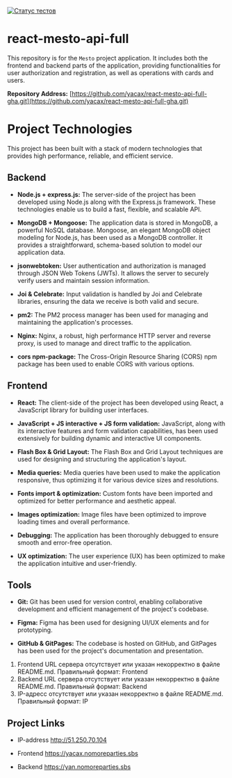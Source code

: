 [![Статус тестов](../../actions/workflows/tests.yml/badge.svg)](../../actions/workflows/tests.yml)

# react-mesto-api-full

This repository is for the `Mesto` project application. It includes both the frontend and backend parts of the application, providing functionalities for user authorization and registration, as well as operations with cards and users.

**Repository Address:** [https://github.com/yacax/react-mesto-api-full-gha.git](https://github.com/yacax/react-mesto-api-full-gha.git)


# Project Technologies

This project has been built with a stack of modern technologies that provides high performance, reliable, and efficient service.

## Backend

- **Node.js + express.js:** The server-side of the project has been developed using Node.js along with the Express.js framework. These technologies enable us to build a fast, flexible, and scalable API.

- **MongoDB + Mongoose:** The application data is stored in MongoDB, a powerful NoSQL database. Mongoose, an elegant MongoDB object modeling for Node.js, has been used as a MongoDB controller. It provides a straightforward, schema-based solution to model our application data.

- **jsonwebtoken:** User authentication and authorization is managed through JSON Web Tokens (JWTs). It allows the server to securely verify users and maintain session information.

- **Joi & Celebrate:** Input validation is handled by Joi and Celebrate libraries, ensuring the data we receive is both valid and secure.

- **pm2:** The PM2 process manager has been used for managing and maintaining the application's processes.

- **Nginx:** Nginx, a robust, high performance HTTP server and reverse proxy, is used to manage and direct traffic to the application.

- **cors npm-package:** The Cross-Origin Resource Sharing (CORS) npm package has been used to enable CORS with various options.

## Frontend

- **React:** The client-side of the project has been developed using React, a JavaScript library for building user interfaces.

- **JavaScript + JS interactive + JS form validation:** JavaScript, along with its interactive features and form validation capabilities, has been used extensively for building dynamic and interactive UI components.

- **Flash Box & Grid Layout:** The Flash Box and Grid Layout techniques are used for designing and structuring the application's layout.

- **Media queries:** Media queries have been used to make the application responsive, thus optimizing it for various device sizes and resolutions.

- **Fonts import & optimization:** Custom fonts have been imported and optimized for better performance and aesthetic appeal.

- **Images optimization:** Image files have been optimized to improve loading times and overall performance.

- **Debugging:** The application has been thoroughly debugged to ensure smooth and error-free operation.

- **UX optimization:** The user experience (UX) has been optimized to make the application intuitive and user-friendly.

## Tools

- **Git:** Git has been used for version control, enabling collaborative development and efficient management of the project's codebase.

- **Figma:** Figma has been used for designing UI/UX elements and for prototyping.

- **GitHub & GitPages:** The codebase is hosted on GitHub, and GitPages has been used for the project's documentation and presentation.

1. Frontend URL сервера отсутствует или указан некорректно в файле README.md. Правильный формат: Frontend <url>
2. Backend URL сервера отсутствует или указан некорректно в файле README.md. Правильный формат: Backend <url>
3. IP-адресс отсутствует или указан некорректно в файле README.md. Правильный формат: IP <ipv4>
 

## Project Links

- IP-address <http://51.250.70.104>

- Frontend <https://yacax.nomoreparties.sbs>

- Backend <https://yan.nomoreparties.sbs>

